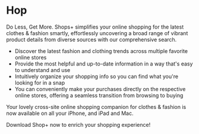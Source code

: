 # Hop

Do Less, Get More. Shops+ simplifies your online shopping for the latest clothes & fashion smartly, effortlessly uncovering a broad range of vibrant product details from diverse sources with our comprehensive search.

* Discover the latest fashion and clothing trends across multiple favorite online stores
* Provide the most helpful and up-to-date information in a way that's easy to understand and use
* Intuitively organize your shopping info so you can find what you're looking for in a snap
* You can conveniently make your purchases directly on the respective online stores, offering a seamless transition from browsing to buying

Your lovely cross-site online shopping companion for clothes & fashion is now available on all your iPhone, and iPad and Mac.  

Download Shop+ now to enrich your shopping experience!
